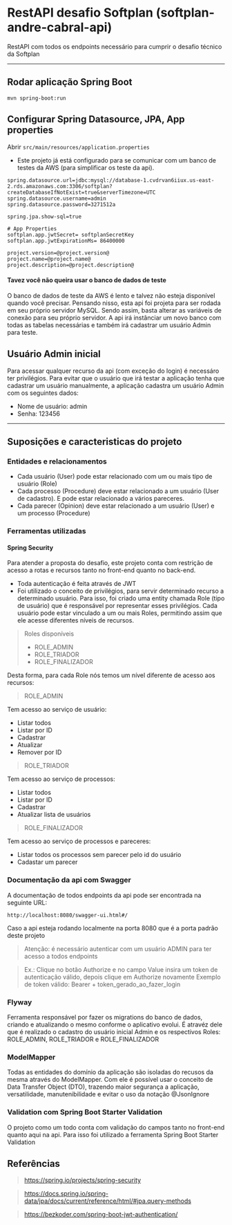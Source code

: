 # RestAPI desafio Softplan (softplan-andre-cabral-api)

RestAPI com todos os endpoints necessário para cumprir o desafio
técnico da Softplan

---

## Rodar aplicação Spring Boot
```
mvn spring-boot:run
```

## Configurar Spring Datasource, JPA, App properties
Abrir `src/main/resources/application.properties`
- Este projeto já está configurado para se comunicar com um banco de testes
da AWS (para simplificar os teste da api).
```
spring.datasource.url=jdbc:mysql://database-1.cvdrvan6iiux.us-east-2.rds.amazonaws.com:3306/softplan?createDatabaseIfNotExist=true&serverTimezone=UTC
spring.datasource.username=admin
spring.datasource.password=3271512a

spring.jpa.show-sql=true

# App Properties
softplan.app.jwtSecret= softplanSecretKey
softplan.app.jwtExpirationMs= 86400000

project.version=@project.version@
project.name=@project.name@
project.description=@project.description@
```
#### Tavez você não queira usar o banco de dados de teste
O banco de dados de teste da AWS é lento e talvez não esteja disponível quando você
precisar. Pensando nisso, esta api foi projeta para ser rodada em seu próprio servidor MySQL. Sendo assim, basta alterar as variáveis de conexão para seu próprio servidor. A api irá instânciar um novo banco com todas as tabelas necessárias e também irá cadastrar um usuário Admin para teste.

## Usuário Admin inicial
Para acessar qualquer recurso da api (com exceção do login) é necessáro ter privilégios. Para evitar que o usuário que irá testar a aplicação tenha que cadastrar um usuário manualmente, a aplicação cadastra um usuário Admin com os seguintes dados:

- Nome de usuário: admin
- Senha: 123456

---

## Suposições e caracteristicas do projeto

### Entidades e relacionamentos
- Cada usuário (User) pode estar relacionado com um ou mais tipo de usuário (Role)
- Cada processo (Procedure) deve estar relacionado a um usuário (User de cadastro). E pode estar relacionado a vários pareceres.
- Cada parecer (Opinion) deve estar relacionado a um usuário (User) e um processo (Procedure)

### Ferramentas utilizadas

#### Spring Security
Para atender a proposta do desafio, este projeto conta com restrição de acesso a rotas e recursos tanto no front-end quanto no back-end.

- Toda autenticação é feita através de JWT
- Foi utilizado o conceito de privilégios, para servir determinado recurso a determinado usuário. Para isso, foi criado uma entity chamada Role (tipo de usuário) que é responsável por representar esses privilégios. Cada usuário pode estar vinculado a um ou mais Roles, permitindo assim que ele acesse diferentes níveis de recursos.
> Roles disponíveis
> - ROLE_ADMIN
> - ROLE_TRIADOR
> - ROLE_FINALIZADOR

Desta forma, para cada Role nós temos um nível diferente de acesso aos recursos:
> ROLE_ADMIN

Tem acesso ao serviço de usuário:
- Listar todos
- Listar por ID
- Cadastrar
- Atualizar
- Remover por ID

> ROLE_TRIADOR

Tem acesso ao serviço de processos:
- Listar todos
- Listar por ID
- Cadastrar
- Atualizar lista de usuários

> ROLE_FINALIZADOR

Tem acesso ao serviço de processos e pareceres:
- Listar todos os processos sem parecer pelo id do usuário
- Cadastar um parecer


### Documentação da api com Swagger
A documentação de todos endpoints da api pode ser encontrada na seguinte URL:

```
http://localhost:8080/swagger-ui.html#/
```

Caso a api esteja rodando localmente na porta 8080 que é a porta padrão deste projeto

> Atenção: é necessário autenticar com um usuário ADMIN para ter acesso a todos endpoints

> Ex.: Clique no botão Authorize e no campo Value insira um token de autenticação válido, depois clique em Authorize novamente
> Exemplo de token válido: Bearer + token_gerado_ao_fazer_login

### Flyway
Ferramenta responsável por fazer os migrations do banco de dados, criando e atualizando o mesmo conforme o aplicativo evolui. É atravéz dele que é realizado o cadastro do usuário inicial Admin e os respectivos Roles: ROLE_ADMIN, ROLE_TRIADOR e ROLE_FINALIZADOR

### ModelMapper
Todas as entidades do domínio da aplicação são isoladas do recusos da mesma através do ModelMapper. Com ele é possível usar o conceito de Data Transfer Object (DTO), trazendo maior segurança a aplicação, versatilidade, manutenibilidade e evitar o uso da notação @JsonIgnore

### Validation com Spring Boot Starter Validation
O projeto como um todo conta com validação do campos tanto no front-end quanto aqui na api. Para isso foi utilizado a ferramenta Spring Boot Starter Validation

## Referências
> https://spring.io/projects/spring-security

> https://docs.spring.io/spring-data/jpa/docs/current/reference/html/#jpa.query-methods

> https://bezkoder.com/spring-boot-jwt-authentication/


